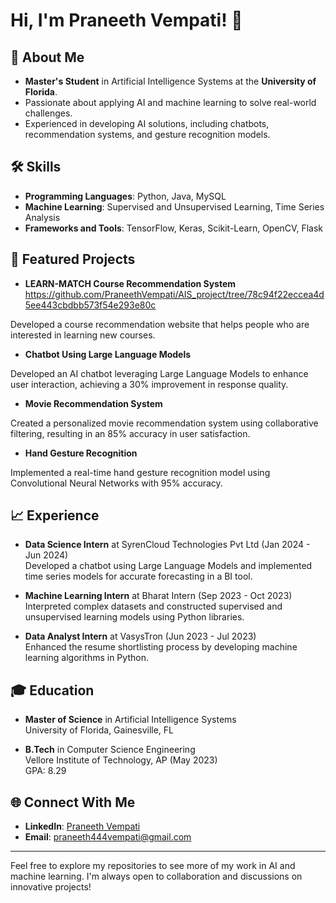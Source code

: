 # Hi, I'm Praneeth Vempati! 👋

## 🧠 About Me
- **Master's Student** in Artificial Intelligence Systems at the **University of Florida**.
- Passionate about applying AI and machine learning to solve real-world challenges.
- Experienced in developing AI solutions, including chatbots, recommendation systems, and gesture recognition models.

## 🛠️ Skills
- **Programming Languages**: Python, Java, MySQL
- **Machine Learning**: Supervised and Unsupervised Learning, Time Series Analysis
- **Frameworks and Tools**: TensorFlow, Keras, Scikit-Learn, OpenCV, Flask

## 🌟 Featured Projects
- **LEARN-MATCH Course Recommendation System** https://github.com/PraneethVempati/AIS_project/tree/78c94f22eccea4d5ee443cbdbb573f54e293e80c

Developed a course recommendation website that helps people who are interested in learning new courses.

- **Chatbot Using Large Language Models**

Developed an AI chatbot leveraging Large Language Models to enhance user interaction, achieving a 30% improvement in response quality.

- **Movie Recommendation System** 

Created a personalized movie recommendation system using collaborative filtering, resulting in an 85% accuracy in user satisfaction.

- **Hand Gesture Recognition**  

Implemented a real-time hand gesture recognition model using Convolutional Neural Networks with 95% accuracy.

## 📈 Experience
- **Data Science Intern** at SyrenCloud Technologies Pvt Ltd (Jan 2024 - Jun 2024)  
  Developed a chatbot using Large Language Models and implemented time series models for accurate forecasting in a BI tool.

- **Machine Learning Intern** at Bharat Intern (Sep 2023 - Oct 2023)  
  Interpreted complex datasets and constructed supervised and unsupervised learning models using Python libraries.

- **Data Analyst Intern** at VasysTron (Jun 2023 - Jul 2023)  
  Enhanced the resume shortlisting process by developing machine learning algorithms in Python.

## 🎓 Education
- **Master of Science** in Artificial Intelligence Systems  
  University of Florida, Gainesville, FL

- **B.Tech** in Computer Science Engineering  
  Vellore Institute of Technology, AP (May 2023)  
  GPA: 8.29

## 🌐 Connect With Me
- **LinkedIn**: [Praneeth Vempati](https://www.linkedin.com/in/praneeth-vempati-14988b1a34)
- **Email**: praneeth444vempati@gmail.com

---

Feel free to explore my repositories to see more of my work in AI and machine learning. I'm always open to collaboration and discussions on innovative projects!


<!---
PraneethVempati/PraneethVempati is a ✨ special ✨ repository because its `README.md` (this file) appears on your GitHub profile.
You can click the Preview link to take a look at your changes.
--->
